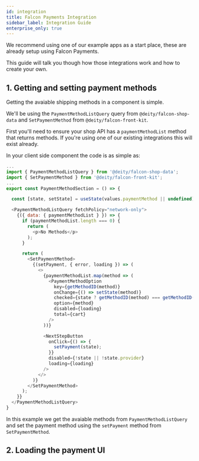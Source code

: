 ```yaml
---
id: integration
title: Falcon Payments Integration
sidebar_label: Integration Guide
enterprise_only: true
---
```


We recommend using one of our example apps as a start place, these are already setup using Falcon Payments.

This guide will talk you though how those integrations work and how to create your own.

## 1. Getting and setting payment methods

Getting the avaiable shipping methods in a component is simple.

We'll be using the `PaymentMethodListQuery` query from `@deity/falcon-shop-data` and `SetPaymentMethod` from `@deity/falcon-front-kit`.

First you'll need to ensure your shop API has a `paymentMethodList` method that returns methods. If you're using one of our existing integrations this will exist already.

In your client side component the code is as simple as:

```js
...
import { PaymentMethodListQuery } from '@deity/falcon-shop-data';
import { SetPaymentMethod } from '@deity/falcon-front-kit';
...
export const PaymentMethodSection = () => {

  const [state, setState] = useState(values.paymentMethod || undefined);

  <PaymentMethodListQuery fetchPolicy="network-only">
    {({ data: { paymentMethodList } }) => {
      if (paymentMethodList.length === 0) {
        return (
          <p>No Methods</p>
        );
      }

      return (
        <SetPaymentMethod>
          {(setPayment, { error, loading }) => (
            <>
              {paymentMethodList.map(method => (
                <PaymentMethodOption
                  key={getMethodID(method)}
                  onChange={() => setState(method)}
                  checked={state ? getMethodID(method) === getMethodID(state) : false}
                  option={method}
                  disabled={loading}
                  total={cart}
                />
              ))}

              <NextStepButton
                onClick={() => {
                  setPayment(state);
                }}
                disabled={!state || !state.provider}
                loading={loading}
              />
            </>
          )}
        </SetPaymentMethod>
      );
    }}
  </PaymentMethodListQuery>
}

```

In this example we get the avaiable methods from `PaymentMethodListQuery` and set the payment method using the `setPayment` method from `SetPaymentMethod`.


## 2. Loading the payment UI
